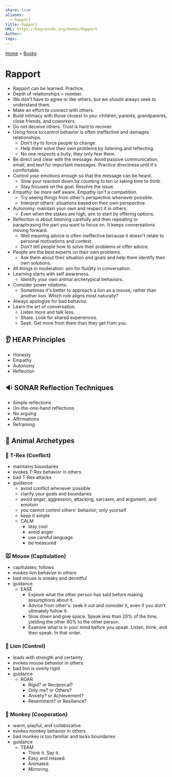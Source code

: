 ```yaml
---
share: true
aliases:
  - Rapport
title: Rapport
URL: https://bagrounds.org/books/Rapport
Author: 
tags: 
---
```

[Home](../index.md) > [Books](./index.md)  
# Rapport  
- Rapport can be learned. Practice.  
- Depth of relationships > number.  
- We don't have to agree or like others, but we should always seek to understand them.  
- Make an effort to connect with others.  
- Build intimacy with those closest to you: children, parents, grandparents, close friends, and coworkers.  
- Do not deceive others. Trust is hard to recover.  
- Using force to control behavior is often ineffective and damages relationships.  
  - Don't try to force people to change.  
  - Help them solve their own problems by listening and reflecting.  
  - No one respects a bully; they only fear them.  
- Be direct and clear with the message. Avoid passive communication, email, and text for important messages. Practice directness until it's comfortable.  
- Control your emotions enough so that the message can be heard.  
  - Slow your reaction down by counting to ten or taking time to think.  
  - Stay focused on the goal. Resolve the issue.  
- Empathy: be more self aware. Empathy isn't a competition.  
  - Try seeing things from other's perspective whenever possible.  
  - Interpret others' situations based on their own perspective.  
- Autonomy: maintain your own and respect it in others.  
  - Even when the stakes are high, aim to start by offering options.  
- Reflection is about listening carefully and then repeating or paraphrasing the part you want to focus on. It keeps conversations moving forward.  
  - Well meaning advice is often ineffective because it doesn't relate to personal motivations and context.  
  - Don't tell people how to solve their problems or offer advice.  
- People are the best experts on their own problems.  
  - Ask them about their situation and goals and help them identify their own solutions.  
- All things in moderation: aim for fluidity in conversation.   
- Learning starts with self awareness.  
  - Identify your own animal archetypical behaviors.  
- Consider power relations.  
  - Sometimes it's better to approach a lion as a mouse, rather than another lion. Which role aligns most naturally?  
- Always apologize for bad behavior.  
- Learn the art of conversation.  
  - Listen more and talk less.  
  - Share. Look for shared experiences.  
  - Seek. Get more from them than they get from you.  
  
## 👂 HEAR Principles  
- Honesty  
- Empathy  
- Autonomy  
- Reflection  
  
## 🔉 SONAR Reflection Techniques  
- Simple reflections  
- On-the-one-hand reflections  
- No arguing  
- Affirmations  
- Reframing  
  
## 🐾 Animal Archetypes  
### 🦖 T-Rex (Conflict)  
  - maintains boundaries  
  - evokes T-Rex behavior in others  
  - bad T-Rex attacks  
  - guidance  
    - avoid conflict whenever possible  
    - clarify your goals and boundaries  
    - avoid anger, aggression, attacking, sarcasm, and argument, and emotion  
    - you cannot control others' behavior; only yourself  
    - keep it simple  
    - CALM  
      - stay cool  
      - avoid anger  
      - use careful language  
      - be measured  
  
### 🐭 Mouse (Capitulation)  
  - capitulates; follows  
  - evokes lion behavior in others  
  - bad mouse is sneaky and deceitful  
  - guidance  
    - EASE  
      - Explore what the other person has said before making assumptions about it.  
      - Advice from other's: seek it out and consider it, even if you don't ultimately follow it.  
      - Slow down and give space. Speak less than 20% of the time, yielding the other 80% to the other person.  
      - Examine what is in your mind before you speak. Listen, think, and then speak. In that order.  
  
### 🦁 Lion (Control)  
  - leads with strength and certainty  
  - evokes mouse behavior in others  
  - bad lion is overly rigid  
  - guidance  
    - ROAR  
      - Rigid? or Reciprocal?  
      - Only me? or Others?  
      - Anxiety? or Achievement?  
      - Resentment? or Resilience?  
  
### 🐒 Monkey (Cooperation)  
  - warm, playful, and collaborative  
  - evokes monkey behavior in others  
  - bad monkey is too familiar and lacks boundaries  
  - guidance  
    - TEAM  
      - Think it. Say it.  
      - Easy and relaxed.  
      - Animated.  
      - Mirroring.  
  
